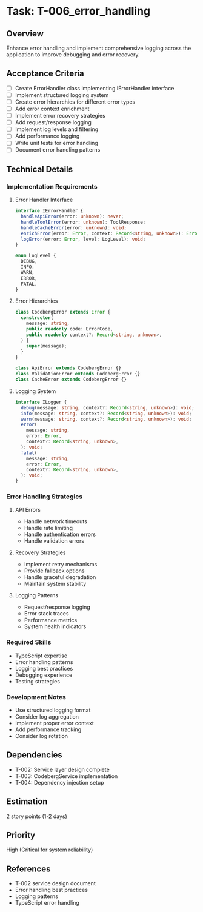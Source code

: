 # Task: T-006_error_handling

## Overview

Enhance error handling and implement comprehensive logging across the application to improve debugging and error recovery.

## Acceptance Criteria

- [ ] Create ErrorHandler class implementing IErrorHandler interface
- [ ] Implement structured logging system
- [ ] Create error hierarchies for different error types
- [ ] Add error context enrichment
- [ ] Implement error recovery strategies
- [ ] Add request/response logging
- [ ] Implement log levels and filtering
- [ ] Add performance logging
- [ ] Write unit tests for error handling
- [ ] Document error handling patterns

## Technical Details

### Implementation Requirements

1. Error Handler Interface

   ```typescript
   interface IErrorHandler {
     handleApiError(error: unknown): never;
     handleToolError(error: unknown): ToolResponse;
     handleCacheError(error: unknown): void;
     enrichError(error: Error, context: Record<string, unknown>): Error;
     logError(error: Error, level: LogLevel): void;
   }

   enum LogLevel {
     DEBUG,
     INFO,
     WARN,
     ERROR,
     FATAL,
   }
   ```

2. Error Hierarchies

   ```typescript
   class CodebergError extends Error {
     constructor(
       message: string,
       public readonly code: ErrorCode,
       public readonly context?: Record<string, unknown>,
     ) {
       super(message);
     }
   }

   class ApiError extends CodebergError {}
   class ValidationError extends CodebergError {}
   class CacheError extends CodebergError {}
   ```

3. Logging System

   ```typescript
   interface ILogger {
     debug(message: string, context?: Record<string, unknown>): void;
     info(message: string, context?: Record<string, unknown>): void;
     warn(message: string, context?: Record<string, unknown>): void;
     error(
       message: string,
       error: Error,
       context?: Record<string, unknown>,
     ): void;
     fatal(
       message: string,
       error: Error,
       context?: Record<string, unknown>,
     ): void;
   }
   ```

### Error Handling Strategies

1. API Errors

   - Handle network timeouts
   - Handle rate limiting
   - Handle authentication errors
   - Handle validation errors

2. Recovery Strategies

   - Implement retry mechanisms
   - Provide fallback options
   - Handle graceful degradation
   - Maintain system stability

3. Logging Patterns
   - Request/response logging
   - Error stack traces
   - Performance metrics
   - System health indicators

### Required Skills

- TypeScript expertise
- Error handling patterns
- Logging best practices
- Debugging experience
- Testing strategies

### Development Notes

- Use structured logging format
- Consider log aggregation
- Implement proper error context
- Add performance tracking
- Consider log rotation

## Dependencies

- T-002: Service layer design complete
- T-003: CodebergService implementation
- T-004: Dependency injection setup

## Estimation

2 story points (1-2 days)

## Priority

High (Critical for system reliability)

## References

- T-002 service design document
- Error handling best practices
- Logging patterns
- TypeScript error handling
